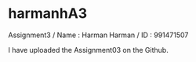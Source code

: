 # harmanhA3
Assignment3 / Name : Harman Harman / ID : 991471507 

I have uploaded the Assignment03 on the Github.
